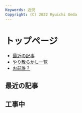 ```yaml
---
Keywords: 近況
Copyright: (C) 2022 Ryuichi Ueda
---
```


# トップページ

* [最近の記事](#latest)
* [やり散らかし一覧](#activity)
* [お前誰？](/?page=news)


<div class="row">
    <div class="col-md-12">
        <h2 id="latest">最近の記事</h2>
        <!--TOP10-->
    </div>
    <div class="col-md-12">
      <h2>工事中</h2>
      <link rel="stylesheet" href="https://cdnjs.cloudflare.com/ajax/libs/bootstrap-treeview/1.2.0/bootstrap-treeview.min.css">
      <script src="https://cdnjs.cloudflare.com/ajax/libs/bootstrap-treeview/1.2.0/bootstrap-treeview.min.js"></script>
      <script>
        $('#tree').treeview({
          data: [先頭のノード]
        });
      </script>
      <div id="tree"></div>
      </div>
</div>
